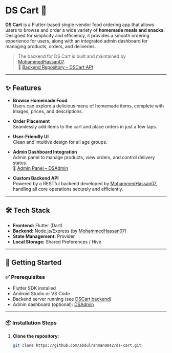 # DS Cart 🍱

**DS Cart** is a Flutter-based single-vendor food ordering app that allows users to browse and order a wide variety of **homemade meals and snacks**. Designed for simplicity and efficiency, it provides a smooth ordering experience for users, along with an integrated admin dashboard for managing products, orders, and deliveries.

> The backend for DS Cart is built and maintained by [MohammedHassan07](https://github.com/MohammedHassan07).  
> 🔗 [Backend Repository – DSCart API](https://github.com/MohammedHassan07/DSCart)

---

## ✨ Features

- **Browse Homemade Food**  
  Users can explore a delicious menu of homemade items, complete with images, prices, and descriptions.

- **Order Placement**  
  Seamlessly add items to the cart and place orders in just a few taps.

- **User-Friendly UI**  
  Clean and intuitive design for all age groups.

- **Admin Dashboard Integration**  
  Admin panel to manage products, view orders, and control delivery status.  
  🔗 [Admin Panel – DSAdmin](https://github.com/abdulrahman0842/DSAdmin)

- **Custom Backend API**  
  Powered by a RESTful backend developed by [MohammedHassan07](https://github.com/MohammedHassan07/), handling all core operations securely and efficiently.

---

## 🛠 Tech Stack

- **Frontend:** Flutter (Dart)
- **Backend:** Node.js/Express (by [MohammedHassan07](https://github.com/MohammedHassan07))
- **State Management:** Provider
- **Local Storage:** Shared Preferences / Hive 

---

## 🚀 Getting Started

### ✅ Prerequisites

- Flutter SDK installed
- Android Studio or VS Code
- Backend server running (see [DSCart backend](https://github.com/MohammedHassan07/DSCart))
- Admin dashboard (optional): [DSAdmin](https://github.com/abdulrahman0842/DSAdmin)

---

### 📦 Installation Steps

1. **Clone the repository:**
   ```bash
   git clone https://github.com/abdulrahman0842/ds-cart.git
